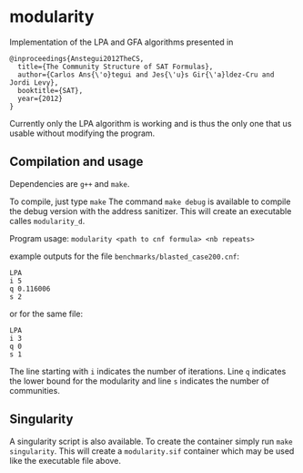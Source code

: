 # modularity

Implementation of the LPA and GFA algorithms presented in

```
@inproceedings{Anstegui2012TheCS,
  title={The Community Structure of SAT Formulas},
  author={Carlos Ans{\'o}tegui and Jes{\'u}s Gir{\'a}ldez-Cru and Jordi Levy},
  booktitle={SAT},
  year={2012}
}
```

Currently only the LPA algorithm is working and is thus the only one that us
usable without modifying the program.

## Compilation and usage

Dependencies are `g++` and `make`.

To compile, just type `make`
The command `make debug` is available to compile the debug version with
the address sanitizer. This will create an executable calles
`modularity_d`.

Program usage:
`modularity <path to cnf formula> <nb repeats>`

example outputs for the file `benchmarks/blasted_case200.cnf`:
```
LPA
i 5
q 0.116006
s 2
```
or for the same file:
```
LPA
i 3
q 0
s 1
```

The line starting with `i` indicates the number of iterations.
Line `q` indicates the lower bound for the modularity and line `s`
indicates the number of communities.

## Singularity

A singularity script is also available. To create the container simply run
`make singularity`. This will create a `modularity.sif` container
which may be used like the executable file above.
